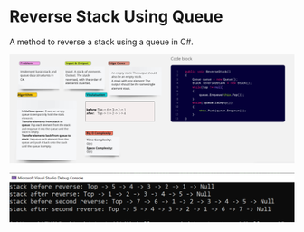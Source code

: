 # Reverse Stack Using Queue
A method to reverse a stack using a queue in C#.

![Reverse Stack Whiteboard](./ReverseStackWhiteboard.PNG)

![Console Output](./Output.PNG)
